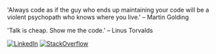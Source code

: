 'Always code as if the guy who ends up maintaining your code will be a violent psychopath who knows where you live.' – Martin Golding

'Talk is cheap. Show me the code.' – Linus Torvalds

[![LinkedIn](https://img.shields.io/badge/LinkedIn-Jep_Rubio-0077B5?style=for-the-badge&logo=linkedin&logoColor=white&labelColor=101010)](https://es.linkedin.com/in/jeprubio) [![StackOverflow](https://img.shields.io/badge/Stack_Overflow-Jep_Rubio-F16720?style=for-the-badge&logo=stackoverflow&logoColor=white&labelColor=F16720)](https://stackoverflow.com/users/1540854/jeprubio)
